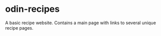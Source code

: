 # odin-recipes

A basic recipe website. Contains a main page with links to several unique recipe pages.